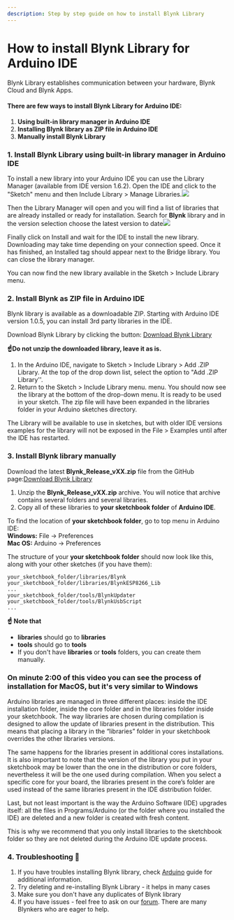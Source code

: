 ```yaml
---
description: Step by step guide on how to install Blynk Library
---
```


# How to install Blynk Library for Arduino IDE

Blynk Library establishes communication between your hardware, Blynk Cloud and Blynk Apps.&#x20;

#### There are few ways to install Blynk Library for Arduino IDE: <a href="#there-are-few-ways-to-install-blynk-library-for-arduino-ide" id="there-are-few-ways-to-install-blynk-library-for-arduino-ide"></a>

1. **Using built-in library manager in Arduino IDE**
2. **Installing Blynk library as ZIP file in Arduino IDE**
3. **Manually install Blynk Library**

### 1. Install Blynk Library using built-in library manager in Arduino IDE <a href="#1-install-blynk-library-using-built-in-library-manager-in-arduino-ide" id="1-install-blynk-library-using-built-in-library-manager-in-arduino-ide"></a>

To install a new library into your Arduino IDE you can use the Library Manager (available from IDE version 1.6.2). Open the IDE and click to the "Sketch" menu and then Include Library > Manage Libraries.![](https://blynk.intercom-attachments-1.com/i/o/166433746/acccf446076ff541d782d143/LibraryManager\_1.png)

Then the Library Manager will open and you will find a list of libraries that are already installed or ready for installation. Search for **Blynk** library and in the version selection choose the latest version to date![](https://downloads.intercomcdn.com/i/o/166428160/2f77559f97b573848291b0b8/Screen+Shot+2019-11-27+at+2.33.38+PM.png)

Finally click on Install and wait for the IDE to install the new library. Downloading may take time depending on your connection speed. Once it has finished, an Installed tag should appear next to the Bridge library. You can close the library manager.

You can now find the new library available in the Sketch > Include Library menu.

### 2. Install Blynk as ZIP file in Arduino IDE <a href="#2-install-blynk-as-zip-file-in-arduino-ide" id="2-install-blynk-as-zip-file-in-arduino-ide"></a>

Blynk library is available as a downloadable ZIP. Starting with Arduino IDE version 1.0.5, you can install 3rd party libraries in the IDE.&#x20;

Download Blynk Library by clicking the button: [Download Blynk Library](https://github.com/blynkkk/blynk-library/releases/latest)

**☝️Do not unzip the downloaded library, leave it as is.**

1. In the Arduino IDE, navigate to Sketch > Include Library > Add .ZIP Library. At the top of the drop down list, select the option to "Add .ZIP Library''.
2. Return to the Sketch > Include Library menu. menu. You should now see the library at the bottom of the drop-down menu. It is ready to be used in your sketch. The zip file will have been expanded in the libraries folder in your Arduino sketches directory.

The Library will be available to use in sketches, but with older IDE versions examples for the library will not be exposed in the File > Examples until after the IDE has restarted.

### 3. Install Blynk library manually <a href="#3-install-blynk-library-manually" id="3-install-blynk-library-manually"></a>

Download the latest **Blynk\_Release\_vXX.zip** file from the GitHub page:[Download Blynk Library](https://github.com/blynkkk/blynk-library/releases/latest)

1. Unzip the **Blynk\_Release\_vXX.zip** archive. You will notice that archive contains several folders and several libraries.
2. Copy all of these libraries to **your sketchbook folder** of **Arduino IDE**.&#x20;

To find the location of **your sketchbook folder**, go to top menu in Arduino IDE:\
**Windows:** File → Preferences\
**Mac OS:** Arduino → Preferences

The structure of your **your sketchbook folder** should now look like this, along with your other sketches (if you have them):

```
your_sketchbook_folder/libraries/Blynk
your_sketchbook_folder/libraries/BlynkESP8266_Lib
...
your_sketchbook_folder/tools/BlynkUpdater
your_sketchbook_folder/tools/BlynkUsbScript
...
```

**☝️ Note that**&#x20;

* **libraries** should go to **libraries**&#x20;
* **tools** should go to **tools**
* If you don't have **libraries** or **tools** folders, you can create them manually.

### On minute 2:00 of this video you can see the process of installation for MacOS, but it's very similar to Windows <a href="#on-minute-200-of-this-video-you-can-see-the-process-of-installation-for-macos-but-its-very-similar-t" id="on-minute-200-of-this-video-you-can-see-the-process-of-installation-for-macos-but-its-very-similar-t"></a>

Arduino libraries are managed in three different places: inside the IDE installation folder, inside the core folder and in the libraries folder inside your sketchbook. The way libraries are chosen during compilation is designed to allow the update of libraries present in the distribution. This means that placing a library in the “libraries” folder in your sketchbook overrides the other libraries versions.

The same happens for the libraries present in additional cores installations. It is also important to note that the version of the library you put in your sketchbook may be lower than the one in the distribution or core folders, nevertheless it will be the one used during compilation. When you select a specific core for your board, the libraries present in the core’s folder are used instead of the same libraries present in the IDE distribution folder.

Last, but not least important is the way the Arduino Software (IDE) upgrades itself: all the files in Programs/Arduino (or the folder where you installed the IDE) are deleted and a new folder is created with fresh content.

This is why we recommend that you only install libraries to the sketchbook folder so they are not deleted during the Arduino IDE update process.

### 4. Troubleshooting 🚨 <a href="#4-troubleshooting" id="4-troubleshooting"></a>

1. If you have troubles installing Blynk library,  check [Arduino](https://www.arduino.cc/en/guide/libraries) guide for additional information.&#x20;
2. Try deleting and re-installing Blynk Library - it helps in many cases
3. Make sure you don't have any duplicates of Blynk library&#x20;
4. If you have issues - feel free to ask on our [forum](http://community.blynk.cc). There are many Blynkers who are eager to help.

### &#x20; <a href="#h_d5153c7aee" id="h_d5153c7aee"></a>
